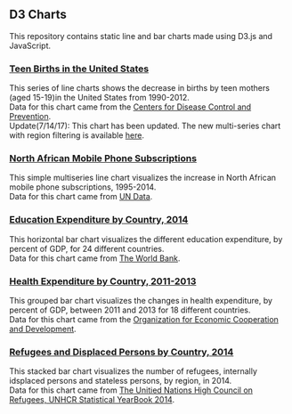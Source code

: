 ## D3 Charts
This repository contains static line and bar charts made using D3.js and JavaScript.

### [Teen Births in the United States](https://bl.ocks.org/sarafec/8a49f3680f44b84d5a983c580791155e)  
This series of line charts shows the decrease in births by teen mothers (aged 15-19)in the United States from 1990-2012.  
Data for this chart came from the [Centers for Disease Control and Prevention](https://www.healthdata.gov/dataset/nchs-us-and-state-trends-teen-births-1990%C3%A2%C2%80%C2%932014).  
Update(7/14/17): This chart has been updated. The new multi-series chart with region filtering is available [here](https://bl.ocks.org/sarafec/287bc9628a723d70285178ff9b2a718a).  

### [North African Mobile Phone Subscriptions](https://bl.ocks.org/sarafec/5a4fb3274c1e50d52d91d8b9465c7320)  
This simple multiseries line chart visualizes the increase in North African mobile phone subscriptions, 1995-2014.  
Data for this chart came from [UN Data](http://data.un.org/Data.aspx?d=MDG&f=seriesRowID%3A756#MDG).    

### [Education Expenditure by Country, 2014](https://bl.ocks.org/sarafec/cad29ff9a6702c22c83ce561abe46796)  
This horizontal bar chart visualizes the different education expenditure, by percent of GDP, for 24 different countries.  
Data for this chart came from [The World Bank](http://data.worldbank.org/indicator/SE.XPD.TOTL.GB.ZS).  

### [Health Expenditure by Country, 2011-2013](https://bl.ocks.org/sarafec/b301d736c9f187b1d053c7182efee540)  
This grouped bar chart visualizes the changes in health expenditure, by percent of GDP, between 2011 and 2013 for 18 different countries.  
Data for this chart came from the [Organization for Economic Cooperation and Development](http://stats.oecd.org/Index.aspx?DataSetCode=SHA).    

### [Refugees and Displaced Persons by Country, 2014](https://bl.ocks.org/sarafec/8ab06990fbba38a13dbbf9576b290507)  
This stacked bar chart visualizes the number of refugees, internally idsplaced persons and stateless persons, by region, in 2014.  
Data for this chart came from [The Unitied Nations High Council on Refugees, UNHCR Statistical YearBook 2014](http://www.unhcr.org/56655f4b3.html).  

